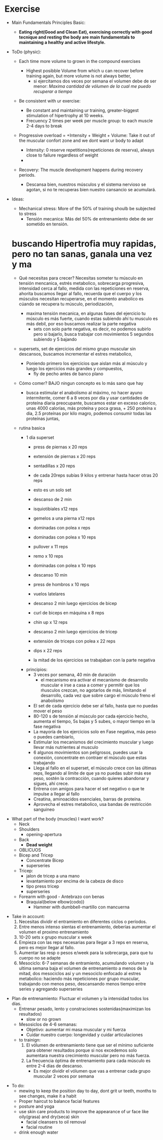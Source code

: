 # Exercise

* Main Fundamentals Principles Basic:	
	- **Eating right(Good and Clean Eat), exercising correctly with good tecnique and resting the body are main fundamentals to maintaining a healthy and active lifestyle.**

* ToDo (physic):
	-  Each time more volume to grown in the compound exercises
		* Highest posibble Volume from which u can recover before training again, but more volume is not always better,
			- si ejercitamos dos veces por semana el volumen debe de ser menor: *Maxima cantidad de vólumen de la cual me puedo recuperar a tiempo*
	
	- Be consistent with ur exercise:
		- Be constant and maintaining ur training, greater-biggest stimulation of hipertrophy at 10 weeks.
		- Frecuency 2 times per week per muscle group: to each muscle 2-4 days to break 
	
	- Progressive overload = +Intensity + Weight + Volume: Take it out of the muscular confort zone and we dont want ur body to adapt
		* Intensity: 0 reserve repetitions(repeticiones de reserva), always close to failure regardless of weight
		*
	- Recovery: The muscle development happens during recovery periods.
		- Descansa bien, nuestros músculos y el sistema nervioso se agotan, si no te recuperas bien nuestro cansancio se acumulará.

* Ideas:
	- Mechanical stress: More of the 50% of training shoulb be subjected to stress
		- Tensión mecanica: Más del 50% de entrenamiento debe de ser sometido en tensión.

	# buscando Hipertrofia muy rapidas, pero no tan sanas, ganala una vez y ma

	* Qué necesitas para crecer?  Necesitas someter tu músculo en tensión mencanica, estrés metabolico, sobrecarga progresiva, intensidad cerca al fallo, medida con las repeticiones en reserva, ahorita buscamos llegar al fallo, recuerda que el cuerpo y los músculos necesitan recuperarse, en el momento anabolico es cúando se recupera tu músculo, periodización, 

		- maxima tensión mecanica, en algunas fases del ejercicio tu músculo es más fuerte, cuando estas subiendo ahí tu musculo es más debil, por eso buscamos realizar la parte negativa
			- sets con solo parte negativa, es decir, no podemos subirlo pero si bajarlo, busca trabajar con movimientos 5 segundos subiendo y 5 bajando

	- supersets, set de ejercicios del mismo grupo muscular sin descansos, buscamos incrementar el estres metabolico, 
		- Poniendo primero los ejercicios que aislan más al músculo y luego los ejercicios más grandes y compuestos, 
			- fly de pecho antes de banco plano

	- Cómo comer? BAJO ningun concepto es lo más sano que hay
		- busca estimular el anabolismo al máximo, no hacer ayuno intermitente, comer 6 a 8 veces por día y usar cantidades de proteína díaria preocupante, buscamos estar en exceso calorico, unas 4000 calorías, más proteína y poca grasa, + 250 proteína x día, 2.5 proteínas por kilo magro, podemos consumir todas las proteínas juntas, 

	- rutina basica
		- 1 día superset
			- press de piernas x 20 reps
			- extensión de piernas x 20 reps
			- sentadillas x 20 reps
			- de cada 20reps subías 9 kilos y entrenar hasta hacer otras 20 reps
			- esto es un solo set
			- descanso de 2 min
			- isquiotibiales x12 reps
			- gemelos a una pierna x12 reps
			- dominadas con polea x reps

			- dominadas con polea x 10 reps
			- pullover x 11 reps
			- remo x 10 reps
			- dominadas con polea x 10 reps
			- descanso 10 min
			- press de hombros x 10 reps
			- vuelos latelares 
			- descanso 2 min luego ejercicios de bicep
			- curl de biceps en máquina x 8 reps
			- chin up x 12 reps
			- descanso 2 min luego ejercicios de tricep
			- extensión de triceps con polea x 22 reps
			- dips x 22 reps
			- la mitad de los ejercicios se trabajaban con la parte negativa
		- principios: 
			- 3 veces por semana, 40 min de duración
				- el mecanismo era activar el mecanismo de desarrollo muscular e irse a casa a comer y permitir que los ḿusculos crezcan, no agotarlos de más, limitando el desarrollo, cada vez que sobre cargo el músculo freno el anabolismo
			- El set de cada ejercicio debe ser al fallo, hasta que no puedas mover el peso
			- 80-120 s de tensión al músculo por cada ejercicio hecho, aumenta el tiempo, 5s bajas y 5 subes, o mayor tiempo en la fase negativa
			- La mayoría de los ejercicios solo en Fase negativa, más peso o puedes cambiarlo,
			- Estimular los mecanismos del crecimiento muscular y luego llevar más nutrientes al musculo
			- 6 algunos movimientos son peligrosos, puedes usar la conexión, concentrate en contraer el músculo que estas trabajando
			- Llega al fallo en el superset, el músculo crece con las últimas reps, llegando al límite de que ya no puedas subir más ese peso, sostén la contracción, cuando quieres abandonar y sigues, ahí crece.
			- Entrena con amigos para hacer el set negativo o que te impulse a llegar al fallo
			- Creatina, aminoacidos esenciales, barras de proteína.
			- Aprovecha el estres metabolico, usa bandas de restricción sanguineo

- What part of the body (muscles) I want work?
	- Neck
	- Shoulders
		- opening-apertura
	- Back
		- **Dead weight**
	- OBLICUOS
	- Bicep and Tricep
		- Concentrate Bicep
		- superseries
	- Tricep:
		- jalon de tricep a una mano
		- levantamiento por encima de la cabeza de disco
		- tipo press tricep
		- superseries
	- Forearm with good - Antebrazo con benas
		- Braquial(below elbow(codo))
			- Hammer with dumbbell-martillo con mancuerna

* Take in account:
	1. Necesitas dividir el entramiento en diferentes ciclos o períodos.
	2. Entre menos intenso sientas el entrenamiento, deberías aumentar el volumen el proximo entrenamiento
	3. 10-20 sets x grupo muscular x week
	4. Empieza con las reps necesarias para llegar a 3 reps en reserva, pero es mejor llegar al fallo.
	5. Aumentar las resp o pesos e/week para la sobrecarga, para que tu cuerpo no se adapte
	6. Mesociclo: 6-7 semanas de entramiento, acumulando volumen y la ultima semana baja el volumen de entrenamiento a menos de la mitad, dos mesociclos así y un mesociclo enfocado al estres metabolico: haciendo más repeticiones por grupo muscular, trabajando con menos peso, descansando menos tiempo entre series y agregando superseries

- Plan de entrenamiento: Fluctuar el volumen y la intensidad todos los días.
	- Entrenar pesado, lento y constraciones sostenidas(maximizan los resultados)
		- slow or no grown
	- Mesosiclos de 4-6 semanas:	
		- Objetivo: aumentar mi masa muscular y mi fuerza
		- Cuidar nuestro cuerpo: longevidad y cuidar articulaciones
	- to trainign:
		1. El vólumen de entrenamiento tiene que ser el mínimo suficiente para obtener resultados porque si nos excedemos solo aumentara nuestra crecimiento muscular pero no más fuerza.
		2. La frecuencia óptima de entrenamiento para cada músculo es entre 2-4 días de descanso.
			- Es mejor dividir el vólumen que vas a entrenar cada grupo muscular 2 veces por semana

* To do:
	- mewing to keep the position day to day, dont grit ur teeth, months to see changes, make it a habit
	- Proper haircut to balance facial features
	- posture and yoga
	- use skin care products to improve the appearance of ur face like oily(grasa) and dry(seca) skin
		- facial cleansers to oil removal
		- facial routine
	- drink enough water

